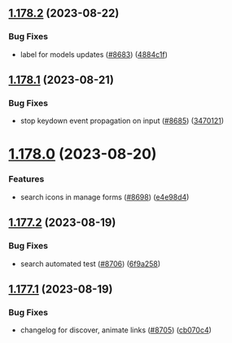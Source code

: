 ## [1.178.2](https://github.com/EddieHubCommunity/LinkFree/compare/v1.178.1...v1.178.2) (2023-08-22)


### Bug Fixes

* label for models updates ([#8683](https://github.com/EddieHubCommunity/LinkFree/issues/8683)) ([4884c1f](https://github.com/EddieHubCommunity/LinkFree/commit/4884c1f4bca9999a0be5da54a1acfaadce9fe16a))



## [1.178.1](https://github.com/EddieHubCommunity/LinkFree/compare/v1.178.0...v1.178.1) (2023-08-21)


### Bug Fixes

* stop keydown event propagation on input ([#8685](https://github.com/EddieHubCommunity/LinkFree/issues/8685)) ([3470121](https://github.com/EddieHubCommunity/LinkFree/commit/347012180d7ad5d328bdbc6d75a713a283460fa6))



# [1.178.0](https://github.com/EddieHubCommunity/LinkFree/compare/v1.177.2...v1.178.0) (2023-08-20)


### Features

* search icons in manage forms  ([#8698](https://github.com/EddieHubCommunity/LinkFree/issues/8698)) ([e4e98d4](https://github.com/EddieHubCommunity/LinkFree/commit/e4e98d44f3ceca06af259ba569a98b205e0e9315))



## [1.177.2](https://github.com/EddieHubCommunity/LinkFree/compare/v1.177.1...v1.177.2) (2023-08-19)


### Bug Fixes

* search automated test ([#8706](https://github.com/EddieHubCommunity/LinkFree/issues/8706)) ([6f9a258](https://github.com/EddieHubCommunity/LinkFree/commit/6f9a258ebda5a5b0a29d82d0388842e399a189f7))



## [1.177.1](https://github.com/EddieHubCommunity/LinkFree/compare/v1.177.0...v1.177.1) (2023-08-19)


### Bug Fixes

* changelog for discover, animate links ([#8705](https://github.com/EddieHubCommunity/LinkFree/issues/8705)) ([cb070c4](https://github.com/EddieHubCommunity/LinkFree/commit/cb070c496fbbc7748befc450e2fc5dd3fec32d0c))



